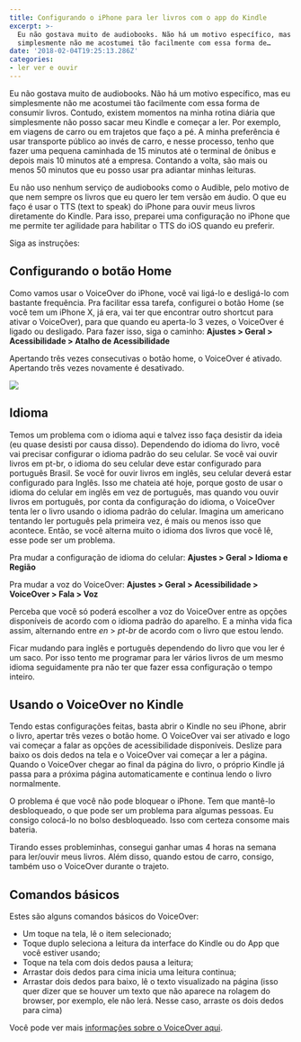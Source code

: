 ```yaml
---
title: Configurando o iPhone para ler livros com o app do Kindle
excerpt: >-
  Eu não gostava muito de audiobooks. Não há um motivo específico, mas eu
  simplesmente não me acostumei tão facilmente com essa forma de…
date: '2018-02-04T19:25:13.286Z'
categories: 
- ler ver e ouvir
---
```


Eu não gostava muito de audiobooks. Não há um motivo específico, mas eu simplesmente não me acostumei tão facilmente com essa forma de consumir livros. Contudo, existem momentos na minha rotina diária que simplesmente não posso sacar meu Kindle e começar a ler. Por exemplo, em viagens de carro ou em trajetos que faço a pé. A minha preferência é usar transporte público ao invés de carro, e nesse processo, tenho que fazer uma pequena caminhada de 15 minutos até o terminal de ônibus e depois mais 10 minutos até a empresa. Contando a volta, são mais ou menos 50 minutos que eu posso usar pra adiantar minhas leituras.

Eu não uso nenhum serviço de audiobooks como o Audible, pelo motivo de que nem sempre os livros que eu quero ler tem versão em áudio. O que eu faço é usar o TTS (text to speak) do iPhone para ouvir meus livros diretamente do Kindle. Para isso, preparei uma configuração no iPhone que me permite ter agilidade para habilitar o TTS do iOS quando eu preferir.

Siga as instruções:

## Configurando o botão Home

Como vamos usar o VoiceOver do iPhone, você vai ligá-lo e desligá-lo com bastante frequência. Pra facilitar essa tarefa, configurei o botão Home (se você tem um iPhone X, já era, vai ter que encontrar outro shortcut para ativar o VoiceOver), para que quando eu aperta-lo 3 vezes, o VoiceOver é ligado ou desligado. Para fazer isso, siga o caminho: **Ajustes > Geral > Acessibilidade > Atalho de Acessibilidade**

Apertando três vezes consecutivas o botão home, o VoiceOver é ativado. Apertando três vezes novamente é desativado.

![](https://cdn-images-1.medium.com/max/800/1*xNdOm_DQZzyHyhDuIdO6WA.png)

## Idioma

Temos um problema com o idioma aqui e talvez isso faça desistir da ideia (eu quase desisti por causa disso). Dependendo do idioma do livro, você vai precisar configurar o idioma padrão do seu celular. Se você vai ouvir livros em pt-br, o idioma do seu celular deve estar configurado para português Brasil. Se você for ouvir livros em inglês, seu celular deverá estar configurado para Inglês. Isso me chateia até hoje, porque gosto de usar o idioma do celular em inglês em vez de português, mas quando vou ouvir livros em português, por conta da configuração do idioma, o VoiceOver tenta ler o livro usando o idioma padrão do celular. Imagina um americano tentando ler português pela primeira vez, é mais ou menos isso que acontece. Então, se você alterna muito o idioma dos livros que você lê, esse pode ser um problema.

Pra mudar a configuração de idioma do celular: **Ajustes > Geral > Idioma e Região**

Pra mudar a voz do VoiceOver: **Ajustes > Geral > Acessibilidade > VoiceOver > Fala > Voz**

Perceba que você só poderá escolher a voz do VoiceOver entre as opções disponíveis de acordo com o idioma padrão do aparelho. E a minha vida fica assim, alternando entre _en_ > _pt-br_ de acordo com o livro que estou lendo.

Ficar mudando para inglês e português dependendo do livro que vou ler é um saco. Por isso tento me programar para ler vários livros de um mesmo idioma seguidamente pra não ter que fazer essa configuração o tempo inteiro.

## Usando o VoiceOver no Kindle

Tendo estas configurações feitas, basta abrir o Kindle no seu iPhone, abrir o livro, apertar três vezes o botão home. O VoiceOver vai ser ativado e logo vai começar a falar as opções de acessibilidade disponíveis. Deslize para baixo os dois dedos na tela e o VoiceOver vai começar a ler a página. Quando o VoiceOver chegar ao final da página do livro, o próprio Kindle já passa para a próxima página automaticamente e continua lendo o livro normalmente.

O problema é que você não pode bloquear o iPhone. Tem que mantê-lo desbloqueado, o que pode ser um problema para algumas pessoas. Eu consigo colocá-lo no bolso desbloqueado. Isso com certeza consome mais bateria.

Tirando esses probleminhas, consegui ganhar umas 4 horas na semana para ler/ouvir meus livros. Além disso, quando estou de carro, consigo, também uso o VoiceOver durante o trajeto.

## Comandos básicos

Estes são alguns comandos básicos do VoiceOver:

*   Um toque na tela, lê o item selecionado;
*   Toque duplo seleciona a leitura da interface do Kindle ou do App que você estiver usando;
*   Toque na tela com dois dedos pausa a leitura;
*   Arrastar dois dedos para cima inicia uma leitura continua;
*   Arrastar dois dedos para baixo, lê o texto visualizado na página (isso quer dizer que se houver um texto que não aparece na rolagem do browser, por exemplo, ele não lerá. Nesse caso, arraste os dois dedos para cima)

Você pode ver mais [informações sobre o VoiceOver aqui](https://support.apple.com/en-us/HT202362).